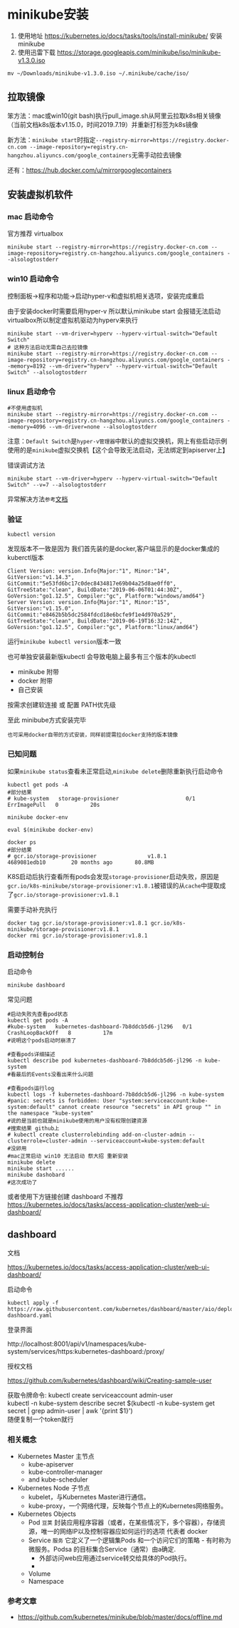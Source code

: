 # minikube安装

1. 使用地址 https://kubernetes.io/docs/tasks/tools/install-minikube/ 安装minikube
2. 使用迅雷下载 https://storage.googleapis.com/minikube/iso/minikube-v1.3.0.iso 

```shell
mv ~/Downloads/minikube-v1.3.0.iso ~/.minikube/cache/iso/
```

## 拉取镜像

笨方法：mac或win10(git bash)执行pull_image.sh从阿里云拉取k8s相关镜像（当前文档k8s版本v1.15.0，时间2019.7.19）并重新打标签为k8s镜像

新方法：`minikube start`时指定`--registry-mirror=https://registry.docker-cn.com --image-repository=registry.cn-hangzhou.aliyuncs.com/google_containers`无需手动拉去镜像

还有：https://hub.docker.com/u/mirrorgooglecontainers

## 安装虚拟机软件

### mac 启动命令

官方推荐 virtualbox

```shell
minikube start --registry-mirror=https://registry.docker-cn.com --image-repository=registry.cn-hangzhou.aliyuncs.com/google_containers --alsologtostderr
```

### win10 启动命令

控制面板->程序和功能->启动hyper-v和虚拟机相关选项，安装完成重启

由于安装docker时需要启用hyper-v 所以默认minikube start 会报错无法启动virtualbox所以制定虚拟机驱动为hyperv来执行

```shell
minikube start --vm-driver=hyperv --hyperv-virtual-switch="Default Switch"
# 这种方法启动无需自己去拉镜像
minikube start --registry-mirror=https://registry.docker-cn.com --image-repository=registry.cn-hangzhou.aliyuncs.com/google_containers --memory=8192 --vm-driver="hyperv" --hyperv-virtual-switch="Default Switch" --alsologtostderr
```

### linux 启动命令

```shell
#不使用虚拟机
minikube start --registry-mirror=https://registry.docker-cn.com --image-repository=registry.cn-hangzhou.aliyuncs.com/google_containers --memory=4096 --vm-driver=none --alsologtostderr
```

注意：`Default Switch`是`hyper-v管理器`中默认的虚拟交换机，网上有些启动示例使用的是`minikube`虚拟交换机【这个会导致无法启动，无法绑定到apiserver上】

错误调试方法

```shell
minikube start --vm-driver=hyperv --hyperv-virtual-switch="Default Switch" --v=7 --alsologtostderr
```

异常解决方法`参考`[文档](https://www.freecodecamp.org/news/get-started-with-docker-and-kubernetes-on-windows-10-73c328c6f89a/)

### 验证

```shell
kubectl version
```

发现版本不一致是因为 我们首先装的是docker,客户端显示的是docker集成的kuberctl版本

```shell
Client Version: version.Info{Major:"1", Minor:"14", GitVersion:"v1.14.3", GitCommit:"5e53fd6bc17c0dec8434817e69b04a25d8ae0ff0", GitTreeState:"clean", BuildDate:"2019-06-06T01:44:30Z", GoVersion:"go1.12.5", Compiler:"gc", Platform:"windows/amd64"}
Server Version: version.Info{Major:"1", Minor:"15", GitVersion:"v1.15.0", GitCommit:"e8462b5b5dc2584fdcd18e6bcfe9f1e4d970a529", GitTreeState:"clean", BuildDate:"2019-06-19T16:32:14Z", GoVersion:"go1.12.5", Compiler:"gc", Platform:"linux/amd64"}
```

运行`minikube kubectl version`版本一致

也可单独安装最新版kubectl 会导致电脑上最多有三个版本的kubectl

- minikube 附带
- docker 附带
- 自己安装
  
按需求创建软连接 或 配置 PATH优先级

至此 minibube方式安装完毕

`也可采用docker自带的方式安装，同样前提需拉docker支持的版本镜像`

### 已知问题

如果`minikube status`查看未正常启动,`minikube delete`删除重新执行启动命令

```shell
kubectl get pods -A
#部分结果
# kube-system   storage-provisioner                     0/1     ErrImagePull   0          20s

minikube docker-env

eval $(minikube docker-env)

docker ps
#部分结果
# gcr.io/storage-provisioner                v1.8.1              4689081edb10        20 months ago       80.8MB
```

K8S启动后执行查看所有pods会发现`storage-provisioner`启动失败，原因是`gcr.io/k8s-minikube/storage-provisioner:v1.8.1`被错误的从`cache`中提取成了`gcr.io/storage-provisioner:v1.8.1`

需要手动补充执行

```shell
docker tag gcr.io/storage-provisioner:v1.8.1 gcr.io/k8s-minikube/storage-provisioner:v1.8.1
docker rmi gcr.io/storage-provisioner:v1.8.1
```

### 启动控制台

启动命令

```shell
minikube dashboard
```

常见问题

```shell
#启动失败先查看pod状态
kubectl get pods -A
#kube-system   kubernetes-dashboard-7b8ddcb5d6-jl296   0/1     CrashLoopBackOff   8          17m
#说明这个pods启动时崩溃了

#查看pods详细描述
kubectl describe pod kubernetes-dashboard-7b8ddcb5d6-jl296 -n kube-system
#看最后的Events没看出来什么问题

#查看pods运行log
kubectl logs -f kubernetes-dashboard-7b8ddcb5d6-jl296 -n kube-system
#panic: secrets is forbidden: User "system:serviceaccount:kube-system:default" cannot create resource "secrets" in API group "" in the namespace "kube-system"
#说的是当前也就是minikube使用的用户没有权限创建资源
#搜索结果 github上
# kubectl create clusterrolebinding add-on-cluster-admin --clusterrole=cluster-admin --serviceaccount=kube-system:default
#没卵用
#mac正常启动 win10 无法启动 祭大招 重新安装
minikube delete
minikube start ......
minikube dashobard
#这次成功了
```

或者使用下方链接创建 dashboard 不推荐
https://kubernetes.io/docs/tasks/access-application-cluster/web-ui-dashboard/


## dashboard

文档

https://kubernetes.io/docs/tasks/access-application-cluster/web-ui-dashboard/  

启动命令

```shell
kubectl apply -f https://raw.githubusercontent.com/kubernetes/dashboard/master/aio/deploy/recommended/kubernetes-dashboard.yaml
```

登录界面

http://localhost:8001/api/v1/namespaces/kube-system/services/https:kubernetes-dashboard:/proxy/  

授权文档

https://github.com/kubernetes/dashboard/wiki/Creating-sample-user  

获取令牌命令:
kubectl create serviceaccount admin-user  
kubectl -n kube-system describe secret $(kubectl -n kube-system get secret | grep admin-user | awk '{print $1}')  
随便复制一个token就行

### 相关概念

- Kubernetes Master 主节点
  - kube-apiserver
  - kube-controller-manager 
  - and kube-scheduler
- Kubernetes Node 子节点
  - kubelet，与Kubernetes Master进行通信。
  - kube-proxy，一个网络代理，反映每个节点上的Kubernetes网络服务。
- Kubernetes Objects 
  - Pod `豆荚` 封装应用程序容器（或者，在某些情况下，多个容器），存储资源，唯一的网络IP以及控制容器应如何运行的选项 代表者 docker
  - Service `服务` 它定义了一个逻辑集Pods 和一个访问它们的策略 - 有时称为微服务。Podsa 的目标集合Service（通常）由a确定.  
    - 外部访问web应用通过service转交给具体的Pod执行。
    - 
  - Volume
  - Namespace

### 参考文章

- https://github.com/kubernetes/minikube/blob/master/docs/offline.md
